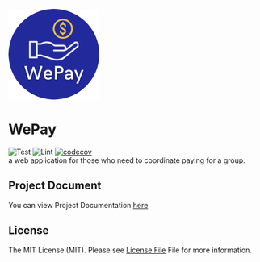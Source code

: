 [![logo](pics/docs/Wepay-logo.png)](https://github.com/WePays/WePay)

# WePay
![Test](https://github.com/WePays/WePay/actions/workflows/django.yml/badge.svg)
![Lint](https://github.com/WePays/WePay/actions/workflows/linting.yml/badge.svg)
[![codecov](https://codecov.io/gh/WePays/WePay/branch/main/graph/badge.svg?token=0GC9E68Y6B)](https://codecov.io/gh/WePays/WePay)  
a web application for those who need to coordinate paying for a group. 

## Project Document
You can view Project Documentation [here](https://github.com/WePays/WePay/wiki/home)

## License

The MIT License (MIT). Please see [License File](LICENSE) File for more information.
